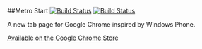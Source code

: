 ##Metro Start
[![Build Status](https://travis-ci.org/chustar/metro-start.svg?branch=master)](https://travis-ci.org/chustar/metro-start)
[![Build Status](https://circleci.com/gh/chustar/metro-start/tree/master.png?circle-token=:circle-token)](https://circleci.com/gh/chustar/metro-start)

A new tab page for Google Chrome inspired by Windows Phone.

[Available on the Google Chrome Store](https://chrome.google.com/webstore/detail/bbhdfpmfdplolnnkpdepnelcfdmikjfd)
